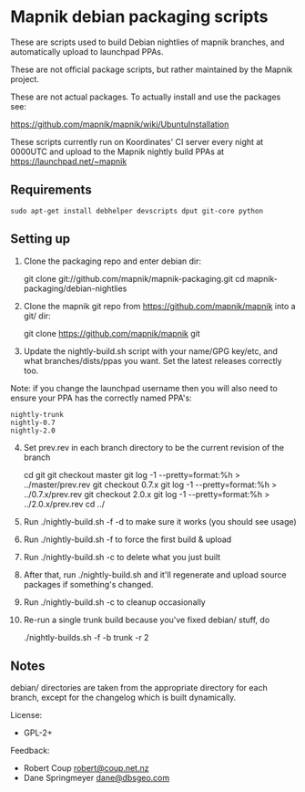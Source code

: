 # Mapnik debian packaging scripts

These are scripts used to build Debian nightlies of mapnik branches,
and automatically upload to launchpad PPAs.

These are not official package scripts, but rather maintained by the Mapnik project.

These are not actual packages. To actually install and use the packages see:

https://github.com/mapnik/mapnik/wiki/UbuntuInstallation

These scripts currently run on Koordinates' CI server every night at 0000UTC and upload
to the Mapnik nightly build PPAs at https://launchpad.net/~mapnik


## Requirements

```
sudo apt-get install debhelper devscripts dput git-core python
```

## Setting up

1) Clone the packaging repo and enter debian dir:

    git clone git://github.com/mapnik/mapnik-packaging.git
    cd mapnik-packaging/debian-nightlies

2) Clone the mapnik git repo from https://github.com/mapnik/mapnik into a git/ dir:

    git clone https://github.com/mapnik/mapnik git

3) Update the nightly-build.sh script with your name/GPG key/etc, and 
what branches/dists/ppas you want. Set the latest releases correctly too.

Note: if you change the launchpad username then you will also need to ensure your PPA has
the correctly named PPA's:

    nightly-trunk
    nightly-0.7
    nightly-2.0


4) Set prev.rev in each branch directory to be the current revision of the branch

    cd git
    git checkout master
    git log -1 --pretty=format:%h > ../master/prev.rev
    git checkout 0.7.x
    git log -1 --pretty=format:%h > ../0.7.x/prev.rev
    git checkout 2.0.x
    git log -1 --pretty=format:%h > ../2.0.x/prev.rev
    cd ../
    
5) Run ./nightly-build.sh -f -d to make sure it works (you should see usage)

6) Run ./nightly-build.sh -f to force the first build & upload

7) Run ./nightly-build.sh -c to delete what you just built

8) After that, run ./nightly-build.sh and it'll regenerate and upload source packages if something's changed.

9) Run ./nightly-build.sh -c to cleanup occasionally

10) Re-run a single trunk build because you've fixed debian/ stuff, do
   
    ./nightly-builds.sh -f -b trunk -r 2


## Notes

debian/ directories are taken from the appropriate directory for each branch, 
except for the changelog which is built dynamically.


License: 

* GPL-2+

Feedback:

* Robert Coup <robert@coup.net.nz>
* Dane Springmeyer <dane@dbsgeo.com>

